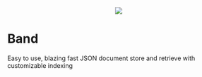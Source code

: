 <center><img src="https://i.imgur.com/Pu8z1QV.png"></center>

# Band
Easy to use, blazing fast JSON document store and retrieve with customizable indexing
